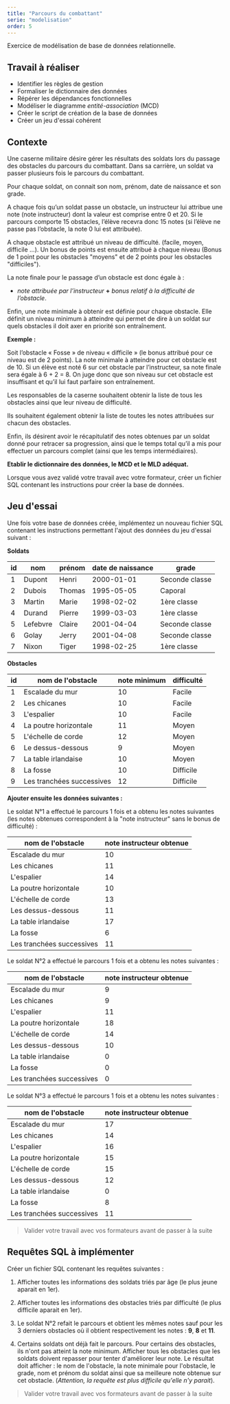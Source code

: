 ```yaml
---
title: "Parcours du combattant"
serie: "modelisation"
order: 5
---
```


Exercice de modélisation de base de données relationnelle.

## Travail à réaliser

- Identifier les règles de gestion
- Formaliser le dictionnaire des données
- Répérer les dépendances fonctionnelles
- Modéliser le diagramme *entité-association* (MCD)
- Créer le script de création de la base de données
- Créer un jeu d'essai cohérent

## Contexte 

Une caserne militaire désire gérer les résultats des soldats lors du passage des obstacles du parcours du combattant. Dans sa carrière, un soldat va passer plusieurs fois le parcours du combattant.

Pour chaque soldat, on connait son nom, prénom, date de naissance et son grade.

A chaque fois qu’un soldat passe un obstacle, un instructeur lui attribue une note (note instructeur) dont la valeur est comprise entre 0 et 20. Si le parcours comporte 15 obstacles, l’élève recevra donc 15 notes (si l’élève ne passe pas l’obstacle, la note 0 lui est attribuée).

A chaque obstacle est attribué un niveau de difficulté. (facile, moyen, difficile …). Un bonus de points est ensuite attribué à chaque niveau (Bonus de 1 point pour les obstacles "moyens" et de 2 points pour les obstacles "difficiles").

La note finale pour le passage d’un obstacle est donc égale à : 
- *note attribuée par l’instructeur* **+** *bonus relatif à la difficulté de l’obstacle*.

Enfin, une note minimale à obtenir est définie pour chaque obstacle. Elle définit un niveau minimum à atteindre qui permet de dire à un soldat sur quels obstacles il doit axer en priorité son entraînement.

**Exemple :** 

Soit l’obstacle « Fosse » de niveau « difficile » (le bonus attribué pour ce niveau est de 2 points). La note minimale à atteindre pour cet obstacle est de 10.
Si un élève est noté 6 sur cet obstacle par l’instructeur, sa note finale sera égale à 6 + 2 = 8. On juge donc que son niveau sur cet obstacle est insuffisant et qu’il lui faut parfaire son entraînement.

Les responsables de la caserne souhaitent obtenir la liste de tous les obstacles ainsi que leur niveau de difficulté.

Ils souhaitent également obtenir la liste de toutes les notes attribuées sur chacun des obstacles.

Enfin, ils désirent avoir le récapitulatif des notes obtenues par un soldat donné pour retracer sa progression, ainsi que le temps total qu’il a mis pour effectuer un parcours complet (ainsi que les temps intermédiaires).


**Etablir le dictionnaire des données, le MCD et le MLD adéquat.**

Lorsque vous avez validé votre travail avec votre formateur, créer un fichier SQL contenant les instructions pour créer la base de données.


## Jeu d'essai

Une fois votre base de données créée, implémentez un nouveau fichier SQL contenant les instructions permettant l'ajout des données du jeu d'essai suivant : 

**Soldats**

| id | nom | prénom | date de naissance | grade | 
| --- | --- | --- | --- | --- | 
| 1 | Dupont |  Henri | 2000-01-01 | Seconde classe | 
| 2 | Dubois | Thomas | 1995-05-05 | Caporal | 
| 3 | Martin | Marie | 1998-02-02 | 1ère classe | 
| 4 | Durand | Pierre | 1999-03-03 | 1ère classe | 
| 5 | Lefebvre | Claire | 2001-04-04 | Seconde classe | 
| 6 | Golay | Jerry | 2001-04-08 | Seconde classe | 
| 7 | Nixon | Tiger | 1998-02-25 | 1ère classe | 

**Obstacles**

| id | nom de l'obstacle | note minimum | difficulté |
| --- | --- | --- | --- |
| 1 | Escalade du mur | 10 | Facile |
| 2 | Les chicanes | 10 | Facile |
| 3 | L'espalier | 10 | Facile |
| 4 | La poutre horizontale | 11 | Moyen |
| 5 | L'échelle de corde | 12 | Moyen |
| 6 | Le dessus-dessous | 9 | Moyen |
| 7 | La table irlandaise | 10 | Moyen |
| 8 | La fosse | 10 | Difficile |
| 9 | Les tranchées successives | 12 | Difficile |

**Ajouter ensuite les données suivantes :**

Le soldat N°1 a effectué le parcours 1 fois et a obtenu les notes suivantes (les notes obtenues correspondent à la "note instructeur" sans le bonus de difficulté) : 

| nom de l'obstacle | note instructeur obtenue | 
| --- | --- |
| Escalade du mur | 10 |
| Les chicanes | 11 |
| L'espalier | 14 |
| La poutre horizontale | 10 |
| L'échelle de corde | 13 |
| Les dessus-dessous | 11 |
| La table irlandaise | 17 |
| La fosse | 6 |
| Les tranchées successives | 11 |

Le soldat N°2 a effectué le parcours 1 fois et a obtenu les notes suivantes : 

| nom de l'obstacle | note instructeur obtenue | 
| --- | --- |
| Escalade du mur | 9 |
| Les chicanes | 9 |
| L'espalier | 11 |
| La poutre horizontale | 18 |
| L'échelle de corde | 14 |
| Les dessus-dessous | 10 |
| La table irlandaise | 0 |
| La fosse | 0 |
| Les tranchées successives | 0 |


Le soldat N°3 a effectué le parcours 1 fois et a obtenu les notes suivantes : 

| nom de l'obstacle | note instructeur obtenue | 
| --- | --- |
| Escalade du mur | 17 |
| Les chicanes | 14 |
| L'espalier | 16 |
| La poutre horizontale | 15 |
| L'échelle de corde | 15 |
| Les dessus-dessous | 12 |
| La table irlandaise | 0 |
| La fosse | 8 |
| Les tranchées successives | 11 |

> Valider votre travail avec vos formateurs avant de passer à la suite 

## Requêtes SQL à implémenter

Créer un fichier SQL contenant les requêtes suivantes :

1. Afficher toutes les informations des soldats triés par âge (le plus jeune aparait en 1er).

2. Afficher toutes les informations des obstacles triés par difficulté (le plus difficile aparait en 1er).

3. Le soldat N°2 refait le parcours et obtient les mêmes notes sauf pour les 3 derniers obstacles où il obtient respectivement les notes : **9**, **8** et **11**.

4. Certains soldats ont déjà fait le parcours. Pour certains des obstacles, ils n'ont pas atteint la note minimum. Afficher tous les obstacles que les soldats doivent repasser pour tenter d'améliorer leur note. Le résultat doit afficher : le nom de l'obstacle, la note minimale pour l'obstacle, le grade, nom et prénom du soldat ainsi que sa meilleure note obtenue sur cet obstacle. (*Attention, la requête est plus difficile qu'elle n'y parait*).

> Valider votre travail avec vos formateurs avant de passer à la suite 